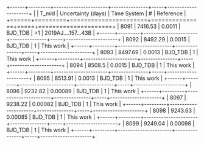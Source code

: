 +------+---------+----------------------+---------------+-----+---------------------+
|      |   T_mid |   Uncertainty (days) | Time System   | #   | Reference           |
+======+=========+======================+===============+=====+=====================+
| 8091 | 7416.53 |              0.0011  | BJD_TDB       | >1  | 2019AJ....157...43B |
+------+---------+----------------------+---------------+-----+---------------------+
| 8092 | 8492.29 |              0.0015  | BJD_TDB       | 1   | This work           |
+------+---------+----------------------+---------------+-----+---------------------+
| 8093 | 8497.69 |              0.0013  | BJD_TDB       | 1   | This work           |
+------+---------+----------------------+---------------+-----+---------------------+
| 8094 | 8508.5  |              0.0015  | BJD_TDB       | 1   | This work           |
+------+---------+----------------------+---------------+-----+---------------------+
| 8095 | 8513.91 |              0.0013  | BJD_TDB       | 1   | This work           |
+------+---------+----------------------+---------------+-----+---------------------+
| 8096 | 9232.82 |              0.00089 | BJD_TDB       | 1   | This work           |
+------+---------+----------------------+---------------+-----+---------------------+
| 8097 | 9238.22 |              0.00082 | BJD_TDB       | 1   | This work           |
+------+---------+----------------------+---------------+-----+---------------------+
| 8098 | 9243.63 |              0.00085 | BJD_TDB       | 1   | This work           |
+------+---------+----------------------+---------------+-----+---------------------+
| 8099 | 9249.04 |              0.00098 | BJD_TDB       | 1   | This work           |
+------+---------+----------------------+---------------+-----+---------------------+